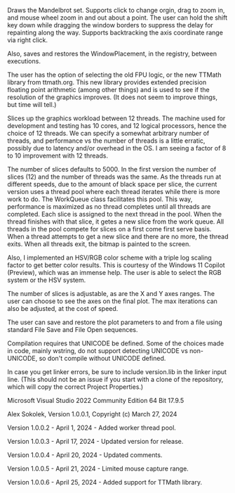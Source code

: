 Draws the Mandelbrot set. Supports click to change orgin, drag
to zoom in, and mouse wheel zoom in and out about a point. The
user can hold the shift key down while dragging the window
borders to suppress the delay for repainting along the way.
Supports backtracking the axis coordinate range via right click.

Also, saves and restores the WindowPlacement, in the registry,
between executions.

The user has the option of selecting the old FPU logic, or the
new TTMath library from ttmath.org. This new library provides
extended precision floating point arithmetic (among other things)
and is used to see if the resolution of the graphics improves.
(It does not seem to improve things, but time will tell.)

Slices up the graphics workload between 12 threads. The machine
used for development and testing has 10 cores, and 12 logical
processors, hence the choice of 12 threads. We can specify a
somewhat arbitrary number of threads, and performance vs the
number of threads is a little erratic, possibly due to latency
and/or overhead in the OS. I am seeing a factor of 8 to 10
improvement with 12 threads.

The number of slices defaults to 5000. In the first version
the number of slices (12) and the number of threads was the
same. As the threads run at different speeds, due to the
amount of black space per slice, the current version uses a
thread pool where each thread iterates while there is more
work to do. The WorkQueue class facilitates this pool. This
way, performance is maximized as no thread completes until
all threads are completed. Each slice is assigned to the
next thread in the pool. When the thread finishes with that
slice, it getes a new slice from the work queue. All threads
in the pool compete for slices on a first come first serve
basis. When a thread attempts to get a new slice and there
are no more, the thread exits. When all threads exit, the
bitmap is painted to the screen.
 
Also, I implemented an HSV/RGB color scheme with a triple log
scaling factor to get better color results. This is courtesy
of the Windows 11 Copilot (Preview), which was an immense help.
The user is able to select the RGB system or the HSV system.

The number of slices is adjustable, as are the X and Y axes
ranges. The user can choose to see the axes on the final plot.
The max iterations can also be adjusted, at the cost of speed.

The user can save and restore the plot parameters to and from
a file using standard File Save and File Open sequences.

Compilation requires that UNICODE be defined. Some of the
choices made in code, mainly wstring, do not support detecting
UNICODE vs non-UNICODE, so don't compile without UNICODE defined.

In case you get linker errors, be sure to include version.lib
in the linker input line. (This should not be an issue if you
start with a clone of the repository, which will copy the
correct Project Properties.)
 
Microsoft Visual Studio 2022 Community Edition 64 Bit 17.9.5

Alex Sokolek, Version 1.0.0.1, Copyright (c) March 27, 2024
 
Version 1.0.0.2 - April 1, 2024 - Added worker thread pool.

Version 1.0.0.3 - April 17, 2024 - Updated version for release.

Version 1.0.0.4 - April 20, 2024 - Updated comments.

Version 1.0.0.5 - April 21, 2024 - Limited mouse capture range.

Version 1.0.0.6 - April 25, 2024 - Added support for TTMath library.
